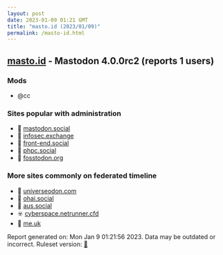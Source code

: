```yaml
---
layout: post
date: 2023-01-09 01:21 GMT
title: "masto.id (2023/01/09)"
permalink: /masto-id.html
---
```



## [masto.id](https://masto.id) - Mastodon 4.0.0rc2 (reports 1 users)

### Mods
 * @cc

### Sites popular with administration

* 🐘 [mastodon.social](/mastodon-social.html)
* 🐘 [infosec.exchange](/infosec-exchange.html)
* 🐘 [front-end.social](/front-end-social.html)
* 🐘 [phpc.social](/phpc-social.html)
* 🐘 [fosstodon.org](/fosstodon-org.html)

### More sites commonly on federated timeline

* 🐘 [universeodon.com](/universeodon-com.html)
* 🐘 [ohai.social](/ohai-social.html)
* 🐘 [aus.social](/aus-social.html)
* ☣️ [cyberspace.netrunner.cfd](/cyberspace-netrunner-cfd.html)
* 🐘 [me.uk](/me-uk.html)

Report generated on: Mon Jan  9 01:21:56 2023. Data may be outdated or incorrect.
Ruleset version: [🏀](/version-basketball)
